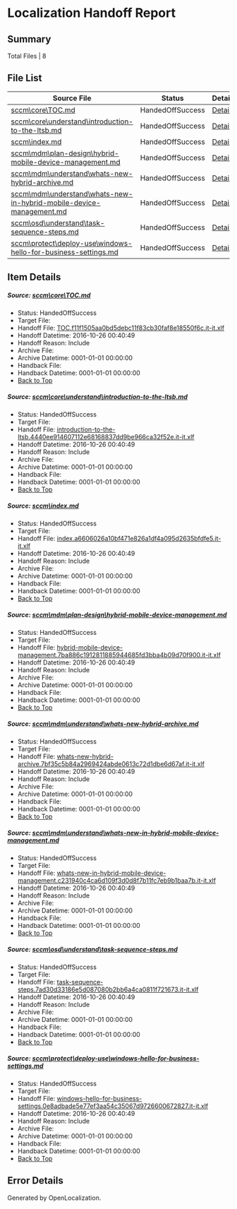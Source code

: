 # <a name='report-top'></a> Localization Handoff Report

## Summary
 Total Files | 8

## File List
 Source File | Status | Details 
 ----------- | ------ | ------- 
 [sccm\core\TOC.md](https://github.com/Microsoft/SCCMDocs-pr/blob/cb469810e80689d95d5cc5a2709dbcbafa77e2c6/sccm/core/TOC.md) | HandedOffSuccess | [Details](#ac44c49da98de1dbe5716cd08b3d7a3b80738438386)
 [sccm\core\understand\introduction-to-the-ltsb.md](https://github.com/Microsoft/SCCMDocs-pr/blob/2a45cfb3e00d8078fbf45bdc8a2668b7dd0a62c6/sccm/core/understand/introduction-to-the-ltsb.md) | HandedOffSuccess | [Details](#926d1b1299e7851bd1d9168237859c5cd7a65abe399)
 [sccm\index.md](https://github.com/Microsoft/SCCMDocs-pr/blob/06506ef41638c2c518b02b3b13ab3453fe5de5af/sccm/index.md) | HandedOffSuccess | [Details](#2ed99aa90915903056ee43074e0d19a1e018b9a4408)
 [sccm\mdm\plan-design\hybrid-mobile-device-management.md](https://github.com/Microsoft/SCCMDocs-pr/blob/2a45cfb3e00d8078fbf45bdc8a2668b7dd0a62c6/sccm/mdm/plan-design/hybrid-mobile-device-management.md) | HandedOffSuccess | [Details](#c54abd1c67d4ef7f5905f2fc84700918550aa074444)
 [sccm\mdm\understand\whats-new-hybrid-archive.md](https://github.com/Microsoft/SCCMDocs-pr/blob/bfc4baefbdddc5125c38272f2087d214151c91d5/sccm/mdm/understand/whats-new-hybrid-archive.md) | HandedOffSuccess | [Details](#4c0910ae365e1fda7b9747b79e13782a6056c0da462)
 [sccm\mdm\understand\whats-new-in-hybrid-mobile-device-management.md](https://github.com/Microsoft/SCCMDocs-pr/blob/f13b38fcc4e7c55f05dbf6a7d8f516643939ba92/sccm/mdm/understand/whats-new-in-hybrid-mobile-device-management.md) | HandedOffSuccess | [Details](#3525fba1b75196bddebc89e49f40cbfd3c75d9d0463)
 [sccm\osd\understand\task-sequence-steps.md](https://github.com/Microsoft/SCCMDocs-pr/blob/2a45cfb3e00d8078fbf45bdc8a2668b7dd0a62c6/sccm/osd/understand/task-sequence-steps.md) | HandedOffSuccess | [Details](#538cb9795586115ad8b52b44fb82b50a0abdbaa2514)
 [sccm\protect\deploy-use\windows-hello-for-business-settings.md](https://github.com/Microsoft/SCCMDocs-pr/blob/2a45cfb3e00d8078fbf45bdc8a2668b7dd0a62c6/sccm/protect/deploy-use/windows-hello-for-business-settings.md) | HandedOffSuccess | [Details](#80f586763d034891aac9b87dcb38120602aa2b85560)

## Item Details
##### <a name='ac44c49da98de1dbe5716cd08b3d7a3b80738438386'></a> Source: [sccm\core\TOC.md](https://github.com/Microsoft/SCCMDocs-pr/blob/cb469810e80689d95d5cc5a2709dbcbafa77e2c6/sccm/core/TOC.md)
* Status: HandedOffSuccess
* Target File: 
* Handoff File: [TOC.f11f1505aa0bd5debc11f83cb30faf8e18550f6c.it-it.xlf](https://github.com/Microsoft/SCCMDocs-pr.handoff/blob/d770ea2bdec85d3300370f9e523fef44ee509478/ol-handoff/Microsoft/SCCMDocs-pr.it-it/live/TOC.f11f1505aa0bd5debc11f83cb30faf8e18550f6c.it-it.xlf)
* Handoff Datetime: 2016-10-26 00:40:49
* Handoff Reason: Include
* Archive File: 
* Archive Datetime: 0001-01-01 00:00:00
* Handback File: 
* Handback Datetime: 0001-01-01 00:00:00
* [Back to Top](#report-top)

##### <a name='926d1b1299e7851bd1d9168237859c5cd7a65abe399'></a> Source: [sccm\core\understand\introduction-to-the-ltsb.md](https://github.com/Microsoft/SCCMDocs-pr/blob/2a45cfb3e00d8078fbf45bdc8a2668b7dd0a62c6/sccm/core/understand/introduction-to-the-ltsb.md)
* Status: HandedOffSuccess
* Target File: 
* Handoff File: [introduction-to-the-ltsb.4440ee914607112e68168837dd9be966ca32f52e.it-it.xlf](https://github.com/Microsoft/SCCMDocs-pr.handoff/blob/d770ea2bdec85d3300370f9e523fef44ee509478/ol-handoff/Microsoft/SCCMDocs-pr.it-it/live/introduction-to-the-ltsb.4440ee914607112e68168837dd9be966ca32f52e.it-it.xlf)
* Handoff Datetime: 2016-10-26 00:40:49
* Handoff Reason: Include
* Archive File: 
* Archive Datetime: 0001-01-01 00:00:00
* Handback File: 
* Handback Datetime: 0001-01-01 00:00:00
* [Back to Top](#report-top)

##### <a name='2ed99aa90915903056ee43074e0d19a1e018b9a4408'></a> Source: [sccm\index.md](https://github.com/Microsoft/SCCMDocs-pr/blob/06506ef41638c2c518b02b3b13ab3453fe5de5af/sccm/index.md)
* Status: HandedOffSuccess
* Target File: 
* Handoff File: [index.a6606026a10bf471e826a1df4a095d2635bfdfe5.it-it.xlf](https://github.com/Microsoft/SCCMDocs-pr.handoff/blob/d770ea2bdec85d3300370f9e523fef44ee509478/ol-handoff/Microsoft/SCCMDocs-pr.it-it/live/index.a6606026a10bf471e826a1df4a095d2635bfdfe5.it-it.xlf)
* Handoff Datetime: 2016-10-26 00:40:49
* Handoff Reason: Include
* Archive File: 
* Archive Datetime: 0001-01-01 00:00:00
* Handback File: 
* Handback Datetime: 0001-01-01 00:00:00
* [Back to Top](#report-top)

##### <a name='c54abd1c67d4ef7f5905f2fc84700918550aa074444'></a> Source: [sccm\mdm\plan-design\hybrid-mobile-device-management.md](https://github.com/Microsoft/SCCMDocs-pr/blob/2a45cfb3e00d8078fbf45bdc8a2668b7dd0a62c6/sccm/mdm/plan-design/hybrid-mobile-device-management.md)
* Status: HandedOffSuccess
* Target File: 
* Handoff File: [hybrid-mobile-device-management.7ba886c1912811885944685fd3bba4b09d70f900.it-it.xlf](https://github.com/Microsoft/SCCMDocs-pr.handoff/blob/d770ea2bdec85d3300370f9e523fef44ee509478/ol-handoff/Microsoft/SCCMDocs-pr.it-it/live/hybrid-mobile-device-management.7ba886c1912811885944685fd3bba4b09d70f900.it-it.xlf)
* Handoff Datetime: 2016-10-26 00:40:49
* Handoff Reason: Include
* Archive File: 
* Archive Datetime: 0001-01-01 00:00:00
* Handback File: 
* Handback Datetime: 0001-01-01 00:00:00
* [Back to Top](#report-top)

##### <a name='4c0910ae365e1fda7b9747b79e13782a6056c0da462'></a> Source: [sccm\mdm\understand\whats-new-hybrid-archive.md](https://github.com/Microsoft/SCCMDocs-pr/blob/bfc4baefbdddc5125c38272f2087d214151c91d5/sccm/mdm/understand/whats-new-hybrid-archive.md)
* Status: HandedOffSuccess
* Target File: 
* Handoff File: [whats-new-hybrid-archive.7bf35c5b84a2969424abde0613c72d1dbe6d67af.it-it.xlf](https://github.com/Microsoft/SCCMDocs-pr.handoff/blob/d770ea2bdec85d3300370f9e523fef44ee509478/ol-handoff/Microsoft/SCCMDocs-pr.it-it/live/whats-new-hybrid-archive.7bf35c5b84a2969424abde0613c72d1dbe6d67af.it-it.xlf)
* Handoff Datetime: 2016-10-26 00:40:49
* Handoff Reason: Include
* Archive File: 
* Archive Datetime: 0001-01-01 00:00:00
* Handback File: 
* Handback Datetime: 0001-01-01 00:00:00
* [Back to Top](#report-top)

##### <a name='3525fba1b75196bddebc89e49f40cbfd3c75d9d0463'></a> Source: [sccm\mdm\understand\whats-new-in-hybrid-mobile-device-management.md](https://github.com/Microsoft/SCCMDocs-pr/blob/f13b38fcc4e7c55f05dbf6a7d8f516643939ba92/sccm/mdm/understand/whats-new-in-hybrid-mobile-device-management.md)
* Status: HandedOffSuccess
* Target File: 
* Handoff File: [whats-new-in-hybrid-mobile-device-management.c231940c4ca6d109f3d0d8f7b11fc7eb9b1baa7b.it-it.xlf](https://github.com/Microsoft/SCCMDocs-pr.handoff/blob/d770ea2bdec85d3300370f9e523fef44ee509478/ol-handoff/Microsoft/SCCMDocs-pr.it-it/live/whats-new-in-hybrid-mobile-device-management.c231940c4ca6d109f3d0d8f7b11fc7eb9b1baa7b.it-it.xlf)
* Handoff Datetime: 2016-10-26 00:40:49
* Handoff Reason: Include
* Archive File: 
* Archive Datetime: 0001-01-01 00:00:00
* Handback File: 
* Handback Datetime: 0001-01-01 00:00:00
* [Back to Top](#report-top)

##### <a name='538cb9795586115ad8b52b44fb82b50a0abdbaa2514'></a> Source: [sccm\osd\understand\task-sequence-steps.md](https://github.com/Microsoft/SCCMDocs-pr/blob/2a45cfb3e00d8078fbf45bdc8a2668b7dd0a62c6/sccm/osd/understand/task-sequence-steps.md)
* Status: HandedOffSuccess
* Target File: 
* Handoff File: [task-sequence-steps.7ad30d33186e5d087080b2bb6a4ca0811f721673.it-it.xlf](https://github.com/Microsoft/SCCMDocs-pr.handoff/blob/d770ea2bdec85d3300370f9e523fef44ee509478/ol-handoff/Microsoft/SCCMDocs-pr.it-it/live/task-sequence-steps.7ad30d33186e5d087080b2bb6a4ca0811f721673.it-it.xlf)
* Handoff Datetime: 2016-10-26 00:40:49
* Handoff Reason: Include
* Archive File: 
* Archive Datetime: 0001-01-01 00:00:00
* Handback File: 
* Handback Datetime: 0001-01-01 00:00:00
* [Back to Top](#report-top)

##### <a name='80f586763d034891aac9b87dcb38120602aa2b85560'></a> Source: [sccm\protect\deploy-use\windows-hello-for-business-settings.md](https://github.com/Microsoft/SCCMDocs-pr/blob/2a45cfb3e00d8078fbf45bdc8a2668b7dd0a62c6/sccm/protect/deploy-use/windows-hello-for-business-settings.md)
* Status: HandedOffSuccess
* Target File: 
* Handoff File: [windows-hello-for-business-settings.0e8adbade5e77ef3aa54c35067d9726600672827.it-it.xlf](https://github.com/Microsoft/SCCMDocs-pr.handoff/blob/d770ea2bdec85d3300370f9e523fef44ee509478/ol-handoff/Microsoft/SCCMDocs-pr.it-it/live/windows-hello-for-business-settings.0e8adbade5e77ef3aa54c35067d9726600672827.it-it.xlf)
* Handoff Datetime: 2016-10-26 00:40:49
* Handoff Reason: Include
* Archive File: 
* Archive Datetime: 0001-01-01 00:00:00
* Handback File: 
* Handback Datetime: 0001-01-01 00:00:00
* [Back to Top](#report-top)


## Error Details

Generated by OpenLocalization.
